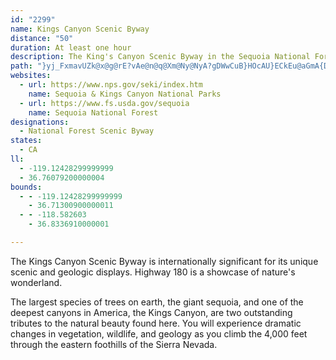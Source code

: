```yaml
---
id: "2299"
name: Kings Canyon Scenic Byway
distance: "50"
duration: At least one hour
description: The King's Canyon Scenic Byway in the Sequoia National Forest showcases California's famous redwoods and beautiful geology.
path: "}yj_FxmavUZk@x@g@rE?vAe@n@q@Xm@Ny@NyA?gDWwCuB}HOcAU}ECkEu@aGmA{DyBsEu@yB]}C?qE\\_LNaCV_Bp@aC^kAfHgLn@{ATs@HkAYeEFuATw@tB{Bf@y@TeAh@{GVkAzBeC~@{CPYlAw@bBYTM\\YbBsCh@e@rDm@`Ak@fCuErBkAn@m@rAmDb@q@p@_@vCm@|@_AzCgFlAmDd@y@\\WxDaBh@m@\\qADoAYeHJgEu@gGEeAxAuHXy@x@w@lDaAn@q@t@eAlEcId@sBFgBo@mJDgECqA[kCcBeIYkG_A_FOoADiBXmAh@gAjCgB\\]R_@^gApAiO\\kBr@aBdCsDb@eBDoA[wJHaAJg@R_@hCeB~@sARs@JgBKeB}@mCa@k@m@]sAMo@Li@ZYr@[xACzCOlAcAlBiDlCkAvBgAxAu@`@gD~@o@f@yBhDgB|DaBdFWX_Ad@mAQ[Y_@{@?qAt@kEH{AIeBiAuNNsAZo@l@c@vC[^Qx@y@z@_D`@mBGwBk@uAs@_AYs@_@qAMaCAmDo@aEx@aIn@mWd@oDRm@dA}@h@St@?`Bj@dFxDfARl@?n@Gj@]l@q@t@{BBgBS_Be@sAcBmB_@kAC_ABg@`@wAvAgBx@aB^mBHqAEm@YiBc@iAc@s@uBqBs@qAQs@?uADs@n@kBnAkCrAyBrFmFb@{@TuBBgUDq@XiA~@cAlEyA~CiCzBcCZ{@XqAHcBd@kChAyAlAa@hD@h@GrAe@x@m@rF_FnQ}UpHaJx@mAr@s@hB}@rDs@p@a@`@]hAeBjAoAlEeBp@m@dAiBhC{HlEmItBwOfAsD|D}IbFkJn@gBb@mBX}BDoBI_D_BgI_@aF?{Cn@mGEq@i@sA_Aw@yAGgE^cBQs@[k@e@c@s@i@wAOmAHaBPyA`@cAd@o@x@s@lH_F|AkB~@aCb@mCZyDTmB|@eCj@m@|@k@vCk@tAi@x@kA|AsDx@yAxCaDVe@p@gCd@k@`DeBTm@Hm@AyAw@yCI_ABg@Jq@\\w@~BgExA{HvBoETyAEgBa@}Aw@mA}@e@yDs@cC_A{DmDa@{@Iw@J_Bb@gAjEqCZa@h@gATw@|@iFJyAKwAc@{@iAw@_OyB}CDoAf@u@b@qAzA_CrGc@d@]PoBf@o@p@Uf@KdADrAnA`DXlB?~@OjAi@dBiA`A_@RsARyAQcAg@o@s@u@uBI_CJiA\\iA~BsENqA?k@UwBEoBJy@r@mC^uCBsBIsBc@mCoAmDUw@IeADoAlAeFD_@CgAe@yAsEgGgA_Ey@_@_E_A}ADeA^}@x@e@p@Ql@]xA?~@DtAn@jEBlAYvA]f@a@^o@LmNd@eDr@}DpAsAdA_@r@Wf@}@`E[p@mAfAy@PqDT_GxCuChAwF`AeE_@iIaB}BFqN`EiAJsDQs@BsB~@}F`EyARu@GsTsIc@m@gEgJScBBo@l@aD?eAS}@Ug@m@e@o@AsB`@cAFeBGcBs@sAaAu@QqCj@uDLsBlAmAd@u@F_BMkAe@qA{Am@SeBQuFVo@W_AmB{@q@mAYyAy@sB_CmB{@yA]cE{B_AImBP}@d@uBXmBDmAMkAFmG~CyBp@cBTcA|@i@`Ae@jB]tCUxASb@uA`AuIfBoA?YMU_@u@sB_Am@uEEyESq[qCmCj@iCLyJFaAs@Ya@c@eDi@gAoAw@cDMiBa@sC}EcBa@eLeBmG[wGDi@iAYoDo@yAi@e@i@QiCEcA[s@y@]}@q@a@iA?iAP_BIo@[wAoGkAeBy@QcADyAKc@a@q@yAa@_Bm@mAeA_@uBx@y@Js@Ue@s@i@{EmFwUqGiKm@}BKgCl@aCn@qAx@aApMyHbB{CxAyDTgDDmCUkD_BaGyB_EwCuDy@m@o@kAOgBEcD_@sAm@aAoA_A_@s@cDgKaFsLy@sDsC_^o@uBaI_NkB}Dq@_Ac@]eARsCxAaFvAqRlBw@s@k@eBOy@N{A~A_IS_DRuAhB_DTmAKeA_@e@oADqFpAmHfAsA~@cCj@iAh@cA|A_E^{Ai@kBcDo@_BcASgBl@oAx@k@Em@W}FiDaAWaC?yAO}BuAcAMe@Dw@RaE~BmAPm@Iy@aAQq@Cc@XqBlAyDZ{ArAgO@yAY_Ak@q@iDsCwAm@s@PuClBeABm@U_A{@Om@SsAD}@l@sCr@mBz@y@lAq@x@sBhBcMHeA]gBSoEV_EOmDD_BY_DBs@h@_A`@Y|@D~@l@|@jBt@d@|@Fn@Xx@v@t@RhBEpDfAbCpAd@LlBKn@Dt@Xl@j@x@zBjA~Bv@XxCRh@P^^fA`B|AlB\\p@Hv@S~BB`APp@XZf@J^CXIV]RaA?i@o@wEKqDQaCa@qAwCoD[mAcC_Ce@eAs@_F{DsF?uB\\eAx@g@h@KnCd@r@Q|BmBpBgAdDk@~@?t@f@pExFx@v@z@XrC`@tGRd@K^[X_A?y@Ms@[m@cAw@}KsEiBaAqFeEe@SaBEw@e@a@s@Ia@AoA_@oAs@k@gCMmA]m@[wG{Lc@m@i@]i@KuBBYK}AqB_Ao@i@kC_BsCs@_Ay@a@uIkBcDkD_Cu@_@Y_@c@OgAd@{AbEmB\\W^k@d@yAl@uArCeDhDaHJa@HoAEa@Ua@m@i@iAS[SSwABuBn@eB~BuBr@qAdDaFFyAIqA@oBPqBd@mBnAyBXqAK}@gBwAy@gAy@mB_AeD?SHs@Xs@Ve@rA}@b@y@N{AhAyDCkDLg@N[|BwAR]TcA@iAc@{BFsA^m@dBy@b@y@DcA_@uBBy@^_Ab@yB`@k@|@o@Ti@B{@i@_DJs@LY^]n@Sj@A|@_@^_@\\}@NmBNm@bBmDxByBXKz@DfBjAbClAZ@b@I^]fAkCFm@U_DN{@n@kAEoCTw@`@_@pAm@lCoEZ]lAAh@]ZeAL{BXs@j@]vBSj@m@h@eBlDaE|@}An@a@bASZ]xAaFHeBEy@Sg@u@[gCk@USe@q@MgA_@eAo@aAoB}AqBgCeAeAcCu@aCFaBx@cAjAcA`B_A~BsAtGs@r@eB\\y@t@_Ad@aFrAe@JYG_@_@S_ABY^wACm@iAsAs@mDBaAXqBYyAy@aCc@o@kBaAOSCa@HWrEsFnBuA`CkAdAkCfKoIvBkCx@g@|Bs@t@m@hBeE\\_EDoDd@_Ch@eAt@m@b@qAR_B~AaChBuKf@aAb@YzBe@`FObEgAdAs@l@yBJgB[}ACcBHqAn@_ChAo@rA]\\e@FsAK_AaCaDu@mBoAc@qAaA{AuB_@yAc@cE?}ANqA~A{FfCqG^g@`GoE~BkAl@k@~@sAr@k@~Ag@^g@f@wApAaCl@eFD{AMkBqAgG]m@Kk@MsKUa@cDmBc@_@o@_B_@_BAe@CoBPgBhMq\\Hc@@gCAmASqCBgDSg@{B}Cm@uAmA{Fs@eIf@qYCgNXiLMuCaAyI?kEDuCNaACwAkAgCi@{BEeDOkB]eCu@aDMiE?gLr@gFlBuKrAwExAmClIoK|BgAhB]|CJ~@SnAw@x@{A|A_A~@{@x@qCjAoJGyCmCgLEs@@k@f@sDJcFTwCvBwOCsD[aEiBwKe@iECuHmAuNCkA\\yFAgDWsAmB{Fq@wFc@qF@eFVoLPeBbAuFTgFGmEy@aFC}BdAiUTaBv@sD?sC[mC?mAJqAhAgENeA?aCKsCFaBv@yFHmHPyAf@mBbFmJdBsD\\aA^sFOkC?yENgApFqRtAeDbCyCvAY`KgAxAsAhAkA~@_Db@sBn@mAr@sCtC{FpG{DhAkB\\y@dCgNh@iH^cB|BgF^aBt@eEd@}ErBmL|AwDx@uAbAgC~AkHb@mCrBoGbBkDlDaFn@oBPkABkAI{CB_Dd@uGbAgFhDqM^iBPyAL{JLyAPwAb@sAn@cEBsBy@{MEsDD}E^iLOsGYyBeAiGYmCEqBFiF|@eGVgFScHDkBp@oJVkHh@uSOuEYgAoAcBe@a@gCmAuAwAeAyBkAwGsAeE_AmBcMaTu@_ByKs^kDqMYiBi@}IEw@^{Me@sCm@eBu@oAqHyFy@gAYw@WyBGoAr@sFX_ECyHsBmZHgFn@_GAyAQsAq@qA}@s@uAe@gDaBm@y@e@yAOmABeAN{@^kAh@e@n@St@Gr@L^d@f@rBFtHLr@hAzC"
websites:
  - url: https://www.nps.gov/seki/index.htm
    name: Sequoia & Kings Canyon National Parks
  - url: https://www.fs.usda.gov/sequoia
    name: Sequoia National Forest
designations:
  - National Forest Scenic Byway
states:
  - CA
ll:
  - -119.12428299999999
  - 36.76079200000004
bounds:
  - - -119.12428299999999
    - 36.71300900000011
  - - -118.582603
    - 36.8336910000001

---
```


The Kings Canyon Scenic Byway is internationally significant for its unique scenic and geologic displays. Highway 180 is a showcase of nature's wonderland.

The largest species of trees on earth, the giant sequoia, and one of the deepest canyons in America, the Kings Canyon, are two outstanding tributes to the natural beauty found here. You will experience dramatic changes in vegetation, wildlife, and geology as you climb the 4,000 feet through the eastern foothills of the Sierra Nevada.
